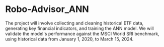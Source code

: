 # Robo-Advisor_ANN
The project will involve collecting and cleaning historical ETF data, generating key financial indicators, and training the ANN model. We will validate the model's performance against the MSCI World SRI benchmark, using historical data from January 1, 2020, to March 15, 2024. 
